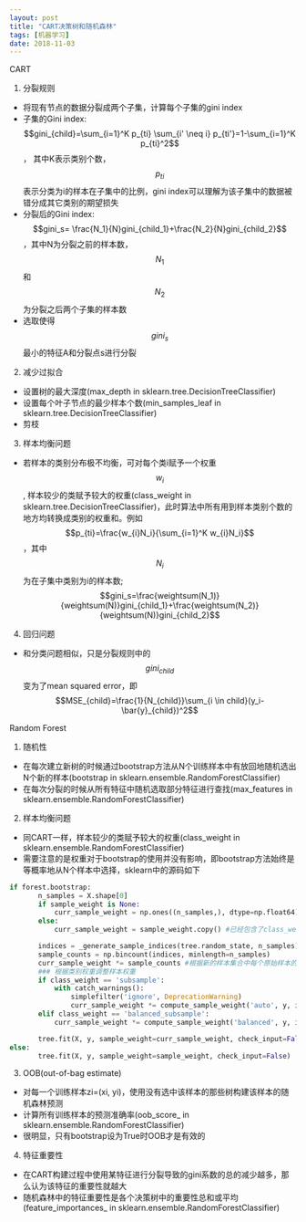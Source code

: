 ```yaml
---
layout: post
title: "CART决策树和随机森林"
tags: [机器学习]
date: 2018-11-03
---
```


CART

1. 分裂规则
  + 将现有节点的数据分裂成两个子集，计算每个子集的gini index
  + 子集的Gini index: $$gini_{child}=\sum_{i=1}^K p_{ti} \sum_{i' \neq i} p_{ti'}=1-\sum_{i=1}^K p_{ti}^2$$ ， 其中K表示类别个数，$$p_{ti}$$表示分类为i的样本在子集中的比例，gini index可以理解为该子集中的数据被错分成其它类别的期望损失
  + 分裂后的Gini index: $$gini_s= \frac{N_1}{N}gini_{child_1}+\frac{N_2}{N}gini_{child_2}$$ ，其中N为分裂之前的样本数，$$N_1$$和$$N_2$$为分裂之后两个子集的样本数
  + 选取使得$$gini_s$$最小的特征A和分裂点s进行分裂


2. 减少过拟合
  + 设置树的最大深度(max_depth in sklearn.tree.DecisionTreeClassifier)
  + 设置每个叶子节点的最少样本个数(min_samples_leaf in sklearn.tree.DecisionTreeClassifier)
  + 剪枝


3. 样本均衡问题
  + 若样本的类别分布极不均衡，可对每个类i赋予一个权重$$w_i$$, 样本较少的类赋予较大的权重(class_weight in sklearn.tree.DecisionTreeClassifier)，此时算法中所有用到样本类别个数的地方均转换成类别的权重和。例如$$p_{ti}=\frac{w_{i}N_i}{\sum_{i=1}^K w_{i}N_i}$$ ，其中$$N_i$$为在子集中类别为i的样本数; $$gini_s=\frac{weightsum(N_1)}{weightsum(N)}gini_{child_1}+\frac{weightsum(N_2)}{weightsum(N)}gini_{child_2}$$


4. 回归问题
  + 和分类问题相似，只是分裂规则中的$$gini_{child}$$变为了mean squared error，即$$MSE_{child}=\frac{1}{N_{child}}\sum_{i \in child}(y_i-\bar{y}_{child})^2$$


Random Forest

1. 随机性
  + 在每次建立新树的时候通过bootstrap方法从N个训练样本中有放回地随机选出N个新的样本(bootstrap in sklearn.ensemble.RandomForestClassifier)
  + 在每次分裂的时候从所有特征中随机选取部分特征进行查找(max_features in sklearn.ensemble.RandomForestClassifier)


2. 样本均衡问题
  + 同CART一样，样本较少的类赋予较大的权重(class_weight in sklearn.ensemble.RandomForestClassifier)
  + 需要注意的是权重对于bootstrap的使用并没有影响，即bootstrap方法始终是等概率地从N个样本中选择，sklearn中的源码如下
  ```python
  if forest.bootstrap:
         n_samples = X.shape[0]
         if sample_weight is None:
             curr_sample_weight = np.ones((n_samples,), dtype=np.float64)
         else:
             curr_sample_weight = sample_weight.copy() #已经包含了class_weight设为'balanced'或dict类型时的类别权重

         indices = _generate_sample_indices(tree.random_state, n_samples) #bootstrap
         sample_counts = np.bincount(indices, minlength=n_samples)
         curr_sample_weight *= sample_counts #根据新的样本集合中每个原始样本的个数来调整样本权重
         ### 根据类别权重调整样本权重
         if class_weight == 'subsample':
             with catch_warnings():
                 simplefilter('ignore', DeprecationWarning)
                 curr_sample_weight *= compute_sample_weight('auto', y, indices)
         elif class_weight == 'balanced_subsample':
             curr_sample_weight *= compute_sample_weight('balanced', y, indices)

         tree.fit(X, y, sample_weight=curr_sample_weight, check_input=False)
  else:
         tree.fit(X, y, sample_weight=sample_weight, check_input=False)
  ```


3. OOB(out-of-bag estimate)
  + 对每一个训练样本zi=(xi, yi)，使用没有选中该样本的那些树构建该样本的随机森林预测
  + 计算所有训练样本的预测准确率(oob_score_ in sklearn.ensemble.RandomForestClassifier)
  + 很明显，只有bootstrap设为True时OOB才是有效的


4. 特征重要性
  + 在CART构建过程中使用某特征进行分裂导致的gini系数的总的减少越多，那么认为该特征的重要性就越大
  + 随机森林中的特征重要性是各个决策树中的重要性总和或平均(feature_importances_ in sklearn.ensemble.RandomForestClassifier)
